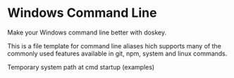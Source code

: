 # Windows Command Line 
Make your Windows command line better with doskey.

This is a file template for command line aliases hich supports many of the commonly used features available in git, npm, system and linux commands.

Temporary system path at cmd startup (examples)
